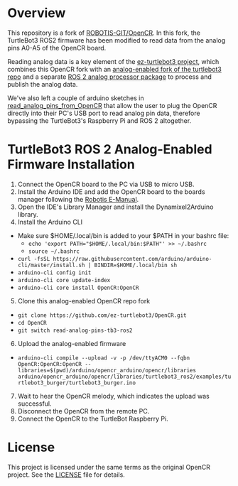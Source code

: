 # Overview

This repository is a fork of [ROBOTIS-GIT/OpenCR](https://github.com/ROBOTIS-GIT/OpenCR). In this fork, the TurtleBot3 ROS2 firmware has been modified to read data from the analog pins A0-A5 of the OpenCR board.

Reading analog data is a key element of the [ez-turtlebot3 project](https://github.com/ez-turtlebot3/ez-turtlebot3), which combines this OpenCR fork with an [analog-enabled fork of the turtlebot3 repo](https://github.com/ez-turtlebot3/turtlebot3/tree/publish-analog-pins) and a separate [ROS 2 analog processor package](https://github.com/ez-turtlebot3/ez_analog_processor) to process and publish the analog data.

We've also left a couple of arduino sketches in [read_analog_pins_from_OpenCR](read_analog_pins_from_OpenCR) that allow the user to plug the OpenCR directly into their PC's USB port to read analog pin data, therefore bypassing the TurtleBot3's Raspberry Pi and ROS 2 altogether.

# TurtleBot3 ROS 2 Analog-Enabled Firmware Installation
1. Connect the OpenCR board to the PC via USB to micro USB.
2. Install the Arduino IDE and add the OpenCR board to the boards manager following the [Robotis E-Manual](https://emanual.robotis.com/docs/en/parts/controller/opencr10/#install-on-linux).
3. Open the IDE's Library Manager and install the Dynamixel2Arduino library.
4. Install the Arduino CLI
  * Make sure $HOME/.local/bin is added to your $PATH in your bashrc file:
    * `echo 'export PATH="$HOME/.local/bin:$PATH"' >> ~/.bashrc`
    * `source ~/.bashrc`
  * `curl -fsSL https://raw.githubusercontent.com/arduino/arduino-cli/master/install.sh | BINDIR=$HOME/.local/bin sh`
  * `arduino-cli config init`
  * `arduino-cli core update-index`
  * `arduino-cli core install OpenCR:OpenCR`
5. Clone this analog-enabled OpenCR repo fork
  * `git clone https://github.com/ez-turtlebot3/OpenCR.git`
  * `cd OpenCR`
  * `git switch read-analog-pins-tb3-ros2`
6. Upload the analog-enabled firmware
  * `arduino-cli compile --upload -v -p /dev/ttyACM0 --fqbn OpenCR:OpenCR:OpenCR --libraries=$(pwd)/arduino/opencr_arduino/opencr/libraries arduino/opencr_arduino/opencr/libraries/turtlebot3_ros2/examples/turtlebot3_burger/turtlebot3_burger.ino`
7. Wait to hear the OpenCR melody, which indicates the upload was successful.
8. Disconnect the OpenCR from the remote PC.
9. Connect the OpenCR to the TurtleBot Raspberry Pi.


# License
This project is licensed under the same terms as the original OpenCR project. See the [LICENSE](LICENSE) file for details.
